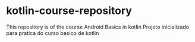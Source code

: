 # kotlin-course-repository
This repository is of the course Android Basics in kotlin
Projeto inicializado para pratica do curso basico de kotlin

